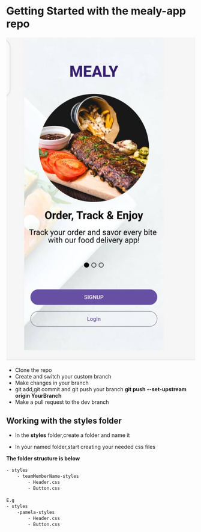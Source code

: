 # Getting Started with the mealy-app repo
![mealy](./src/images/mealy.jpeg)
- Clone the repo
- Create and switch your custom branch
- Make changes in your branch
- git add,git commit and git push your branch **git push --set-upstream origin YourBranch**
- Make a pull request to the dev branch

## Working with the styles folder

- In the **styles** folder,create a folder and name it 

- In your named folder,start creating your needed css files

**The folder structure is below**

```
- styles
    - teamMemberName-styles
        - Header.css
        - Button.css

E.g
- styles
    -pamela-styles
        - Header.css
        - Button.css
         
```